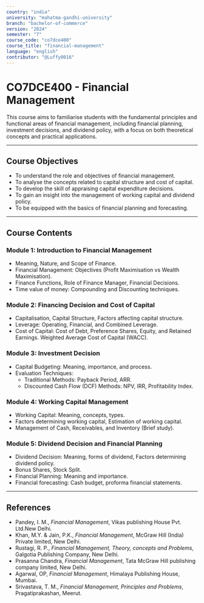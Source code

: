 ```yaml
---
country: "india"
university: "mahatma-gandhi-university"
branch: "bachelor-of-commerce"
version: "2024"
semester: "7"
course_code: "co7dce400"
course_title: "financial-management"
language: "english"
contributor: "@Luffy0016"
---
```

# CO7DCE400 - Financial Management

This course aims to familiarise students with the fundamental principles and functional areas of financial management, including financial planning, investment decisions, and dividend policy, with a focus on both theoretical concepts and practical applications.

---
## Course Objectives

* To understand the role and objectives of financial management.
* To analyse the concepts related to capital structure and cost of capital.
* To develop the skill of appraising capital expenditure decisions.
* To gain an insight into the management of working capital and dividend policy.
* To be equipped with the basics of financial planning and forecasting.

---
## Course Contents

### Module 1: Introduction to Financial Management   
* Meaning, Nature, and Scope of Finance.
* Financial Management: Objectives (Profit Maximisation vs Wealth Maximisation).
* Finance Functions, Role of Finance Manager, Financial Decisions.
* Time value of money: Compounding and Discounting techniques.

### Module 2: Financing Decision and Cost of Capital 
* Capitalisation, Capital Structure, Factors affecting capital structure.
* Leverage: Operating, Financial, and Combined Leverage.
* Cost of Capital: Cost of Debt, Preference Shares, Equity, and Retained Earnings. Weighted Average Cost of Capital (WACC).

### Module 3: Investment Decision  
* Capital Budgeting: Meaning, importance, and process.
* Evaluation Techniques:
    * Traditional Methods: Payback Period, ARR.
    * Discounted Cash Flow (DCF) Methods: NPV, IRR, Profitability Index.

### Module 4: Working Capital Management  
* Working Capital: Meaning, concepts, types.
* Factors determining working capital, Estimation of working capital.
* Management of Cash, Receivables, and Inventory (Brief study).

### Module 5: Dividend Decision and Financial Planning  
* Dividend Decision: Meaning, forms of dividend, Factors determining dividend policy.
* Bonus Shares, Stock Split.
* Financial Planning: Meaning and importance.
* Financial forecasting: Cash budget, proforma financial statements.

---
## References
* Pandey, I. M., *Financial Management*, Vikas publishing House Pvt. Ltd.New Delhi.
* Khan, M.Y. & Jain, P.K., *Financial Management*, McGraw Hill (India) Private limited, New Delhi.
* Rustagi, R. P., *Financial Management, Theory, concepts and Problems*, Galgotia Publishing Company, New Delhi.
* Prasanna Chandra, *Financial Management*, Tata McGraw Hill publishing company limited, New Delhi.
* Agarwal, OP, *Financial Management*, Himalaya Publishing House, Mumbai.
* Srivastava, T. M., *Financial Management, Principles and Problems*, Pragatiprakashan, Meerut.